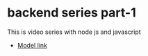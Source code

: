 # backend series part-1
This is video series with node js and javascript
- [Model link](https://app.eraser.io/workspace/YtPqZ1VogxGy1jzIDkzj?origin=share)
